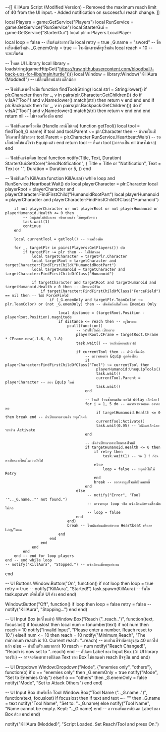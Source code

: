 --[[
    KillAura Script (Modified Version)
    - Removed the maximum reach limit of 40 from the UI input.
    - Added notification on successful reach change.
]]

local Players = game:GetService("Players")
local RunService = game:GetService("RunService")
local StarterGui = game:GetService("StarterGui")
local plr = Players.LocalPlayer

local loop = false -- เริ่มต้นด้วยการปิด
local retry = true
_G.name = "sword" -- ชื่อเครื่องมือเริ่มต้น
_G.enemOnly = true -- โจมตีเฉพาะศัตรูเริ่มต้น
local reach = 10 -- ระยะเริ่มต้น

-- โหลด UI Library
local library = loadstring(game:HttpGet("https://raw.githubusercontent.com/bloodball/-back-ups-for-libs/main/turtle"))()
local Window = library:Window("KillAura (Modded)") -- เปลี่ยนชื่อหน้าต่างเล็กน้อย

-- ฟังก์ชันหาเครื่องมือ
function findTool(String)
    local strl = String:lower()
    if plr.Character then
        for _, v in pairs(plr.Character:GetChildren()) do
            if v:IsA("Tool") and v.Name:lower():match(strl) then
                return v
            end
        end
    end
    if plr.Backpack then
        for _, v in pairs(plr.Backpack:GetChildren()) do
            if v:IsA("Tool") and v.Name:lower():match(strl) then
                return v
            end
        end
    end
    return nil -- ไม่เจอเครื่องมือ
end

-- ฟังก์ชันเอาเครื่องมือ (Handle กรณีไม่เจอ)
function getTool()
    local tool = findTool(_G.name)
    if tool and tool.Parent ~= plr.Character then
         -- ถ้าเจอในเป้ ให้เอามาใส่ตัวละคร
         tool.Parent = plr.Character
         RunService.Heartbeat:Wait() -- รอเล็กน้อยให้แน่ใจว่า Equip แล้ว
    end
    return tool -- คืนค่า tool (อาจจะเป็น nil ถ้าหาไม่เจอ)
end

-- ฟังก์ชันแจ้งเตือน
local function notify(Title, Text, Duration)
    StarterGui:SetCore("SendNotification", {
        Title = Title or "Notification",
        Text = Text or "",
        Duration = Duration or 5,
    })
end

-- ฟังก์ชันหลัก KillAura
function KillAura()
    while loop and RunService.Heartbeat:Wait() do
        local playerCharacter = plr.Character
        local playerRoot = playerCharacter and playerCharacter:FindFirstChild("HumanoidRootPart")
        local playerHumanoid = playerCharacter and playerCharacter:FindFirstChildOfClass("Humanoid")

        if not playerCharacter or not playerRoot or not playerHumanoid or playerHumanoid.Health <= 0 then
            -- ถ้าผู้เล่นไม่มีตัวละคร หรือตายแล้ว ให้หยุดชั่วคราว
            task.wait(1)
            continue
        end

        local currentTool = getTool() -- หาเครื่องมือ

        for _, targetPlr in pairs(Players:GetPlayers()) do
            if targetPlr ~= plr then -- ไม่ใช่ตัวเอง
                local targetCharacter = targetPlr.Character
                local targetRoot = targetCharacter and targetCharacter:FindFirstChild("HumanoidRootPart")
                local targetHumanoid = targetCharacter and targetCharacter:FindFirstChildOfClass("Humanoid")

                if targetCharacter and targetRoot and targetHumanoid and targetHumanoid.Health > 0 then -- เป้าหมายมีชีวิต
                    if targetCharacter:FindFirstChildOfClass("ForceField") == nil then -- ไม่มี ForceField
                        if (_G.enemOnly and targetPlr.TeamColor ~= plr.TeamColor) or (not _G.enemOnly) then -- เช็คทีมถ้าเปิดโหมด Enemies Only

                            local distance = (targetRoot.Position - playerRoot.Position).magnitude
                            if distance <= reach then -- อยู่ในระยะ
                                pcall(function()
                                    -- วาร์ปไปใกล้ๆ เป้าหมาย
                                    playerRoot.CFrame = targetRoot.CFrame * CFrame.new(-1.6, 0, 1.8)
                                    task.wait() -- รอเล็กน้อยหลังวาร์ป

                                    if currentTool then -- ถ้ามีเครื่องมือ
                                        -- ตรวจสอบว่า Equip ถูกต้องไหม
                                        if playerCharacter:FindFirstChildOfClass("Tool") ~= currentTool then
                                             playerHumanoid:UnequipTools()
                                             task.wait()
                                             currentTool.Parent = playerCharacter -- ลอง Equip ใหม่
                                             task.wait()
                                        end

                                        -- โจมตี (วนซ้ำตามเดิม แต่ใส่ delay เล็กน้อย)
                                        for i = 1, 5 do -- ลดจำนวนรอบลง อาจจะพอ
                                             if targetHumanoid.Health <= 0 then break end -- ถ้าเป้าหมายตายแล้ว หยุดโจมตี
                                             currentTool:Activate()
                                             task.wait(0.05) -- ใส่ดีเลย์เล็กน้อยระหว่าง Activate
                                        end

                                        -- เช็คว่าเป้าหมายตายไหมหลังโจมตี
                                        if targetHumanoid.Health <= 0 then
                                            if retry then
                                                task.wait(1) -- รอ 1 วิ ก่อนหาเป้าหมายใหม่ในรอบถัดไป
                                            else
                                                loop = false -- หยุดถ้าไม่ให้ Retry
                                            end
                                            break -- ออกจากลูปโจมตีเป้าหมายนี้
                                        end
                                    else
                                         -- notify("Error", "Tool '".._G.name.."' not found.")
                                         -- อาจจะหยุด loop หรือ แจ้งเตือนถ้าหาเครื่องมือไม่เจอ
                                         -- loop = false
                                    end
                                end)
                                break -- โจมตีแค่คนเดียวต่อรอบ Heartbeat เพื่อลด Lag/โหลด
                            end
                        end
                    end
                end
            end
        end -- end for loop players
    end -- end while loop
    -- notify("KillAura", "Stopped.") -- แจ้งเตือนเมื่อหยุดทำงาน
end

-- UI Buttons
Window:Button("On", function()
    if not loop then
        loop = true
        retry = true
        -- notify("KillAura", "Started!")
        task.spawn(KillAura) -- รันใน task.spawn เพื่อไม่ให้ UI ค้าง
    end
end)

Window:Button("Off", function()
    if loop then
        loop = false
        retry = false
        -- notify("KillAura", "Stopping...")
    end
end)

-- UI Input Box (แก้ไขแล้ว)
Window:Box("Reach ("..reach..")", function(text, focuslost)
   if focuslost then
       local num = tonumber(text)
       if not num then
           reach = 10
           notify("Invalid Input", "Please enter a number. Reach reset to 10.")
       elseif num <= 10 then
           reach = 10
           notify("Minimum Reach", "The minimum reach is 10. Current reach: "..reach)
       -- ลบส่วนที่จำกัดค่าสูงสุด 40 ออกไปแล้ว
       else -- ถ้าเป็นตัวเลขมากกว่า 10
           reach = num
           notify("Reach Changed!", "Reach is now set to "..reach)
       end
       -- อัปเดต Label ของ Input Box (ถ้า UI library รองรับ)
       -- อาจจะต้องหาทางอัปเดต Text ของ Box ให้แสดงค่า reach ปัจจุบัน
   end
end)

-- UI Dropdown
Window:Dropdown("Mode", {"enemies only", "others"}, function(o)
    if o == "enemies only" then
        _G.enemOnly = true
        notify("Mode", "Set to Enemies Only")
    elseif o == "others" then
        _G.enemOnly = false
        notify("Mode", "Set to Attack Others")
    end
end)

-- UI Input Box สำหรับชื่อ Tool
Window:Box("Tool Name (".._G.name..")", function(text, focuslost)
    if focuslost then
        if text and text ~= "" then
             _G.name = text
             notify("Tool Name", "Set to: ".._G.name)
        else
             notify("Tool Name", "Name cannot be empty. Kept: ".._G.name)
        end
        -- อาจจะเพิ่มการอัปเดต Label ของ Box ด้วย
    end
end)

notify("KillAura (Modded)", "Script Loaded. Set Reach/Tool and press On.")
